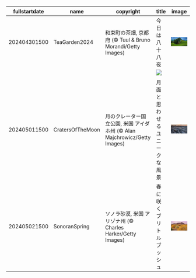 |fullstartdate|name|copyright|title|image|
|--|--|--|--|--|
202404301500|TeaGarden2024|和束町の茶畑, 京都府 (© Tuul & Bruno Morandi/Getty Images)|今日は八十八夜|![](/ja-JP/2024/05/202404301500TeaGarden2024.jpg)|
||||![](/ja-JP/2024/05/.jpg)|
202405011500|CratersOfTheMoon|月のクレーター国立公園, 米国 アイダホ州 (© Alan Majchrowicz/Getty Images)|月面と思わせるユニークな風景|![](/ja-JP/2024/05/202405011500CratersOfTheMoon.jpg)|
202405021500|SonoranSpring|ソノラ砂漠, 米国 アリゾナ州 (© Charles Harker/Getty Images)|春に咲くブリトルブッシュ|![](/ja-JP/2024/05/202405021500SonoranSpring.jpg)|
